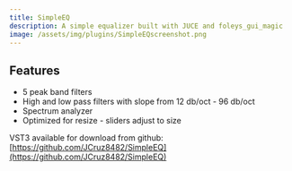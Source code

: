 ```yaml
---
title: SimpleEQ
description: A simple equalizer built with JUCE and foleys_gui_magic
image: /assets/img/plugins/SimpleEQscreenshot.png
---
```

## Features

<ul>
    <li>5 peak band filters</li>
    <li>High and low pass filters with slope from 12 db/oct - 96 db/oct</li>
    <li>Spectrum analyzer</li>
    <li>Optimized for resize - sliders adjust to size</li>
</ul>

VST3 available for download from github: [https://github.com/JCruz8482/SimpleEQ](https://github.com/JCruz8482/SimpleEQ)